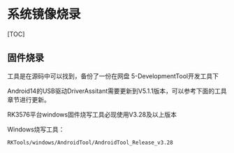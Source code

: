 # 系统镜像烧录

[TOC]

## 固件烧录

工具是在源码中可以找到，备份了一份在网盘 5-DevelopmentTool开发工具下

Android14的USB驱动DriverAssitant需要更新到V5.1.1版本，可以参考下面的工具章节进行更新。

RK3576平台windows固件烧写工具必现使用V3.28及以上版本



Windows烧写工具：

```
RKTools/windows/AndroidTool/AndroidTool_Release_v3.28
```





